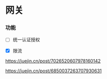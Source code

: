 # 网关

### 功能
- [ ] 统一认证授权 
- [x] 限流



https://juejin.cn/post/7026520607978160142

https://juejin.cn/post/6850037263707930631